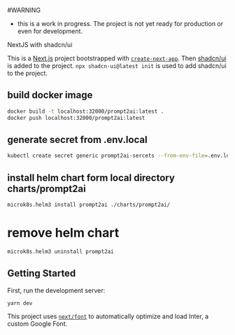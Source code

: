 #WARNING 
* this is a work in progress. The project is not yet ready for production or even for development.


NextJS with shadcn/ui 

This is a [Next.js](https://nextjs.org/) project bootstrapped with [`create-next-app`](https://github.com/vercel/next.js/tree/canary/packages/create-next-app).
Then [shadcn/ui](https://ui.shadcn.com/) is added to the project. `npx shadcn-ui@latest init` is used to add shadcn/ui to the project.

## build docker image
```bash
docker build -t localhost:32000/prompt2ai:latest .
docker push localhost:32000/prompt2ai:latest
```

## generate secret from .env.local
```bash
kubectl create secret generic prompt2ai-sercets --from-env-file=.env.local
```

## install helm chart form local directory charts/prompt2ai
```bash
microk8s.helm3 install prompt2ai ./charts/prompt2ai/
```
# remove helm chart
```bash
microk8s.helm3 uninstall prompt2ai
```

## Getting Started

First, run the development server:

```bash
yarn dev
```


This project uses [`next/font`](https://nextjs.org/docs/basic-features/font-optimization) to automatically optimize and load Inter, a custom Google Font.



